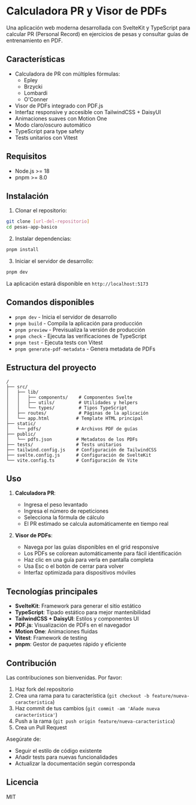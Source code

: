 # Calculadora PR y Visor de PDFs

Una aplicación web moderna desarrollada con SvelteKit y TypeScript para calcular PR (Personal Record) en ejercicios de pesas y consultar guías de entrenamiento en PDF.

## Características

- Calculadora de PR con múltiples fórmulas:
  - Epley
  - Brzycki
  - Lombardi
  - O'Conner
- Visor de PDFs integrado con PDF.js
- Interfaz responsive y accesible con TailwindCSS + DaisyUI
- Animaciones suaves con Motion One
- Modo claro/oscuro automático
- TypeScript para type safety
- Tests unitarios con Vitest

## Requisitos

- Node.js >= 18
- pnpm >= 8.0

## Instalación

1. Clonar el repositorio:

```bash
git clone [url-del-repositorio]
cd pesas-app-basico
```

2. Instalar dependencias:

```bash
pnpm install
```

3. Iniciar el servidor de desarrollo:

```bash
pnpm dev
```

La aplicación estará disponible en `http://localhost:5173`

## Comandos disponibles

- `pnpm dev` - Inicia el servidor de desarrollo
- `pnpm build` - Compila la aplicación para producción
- `pnpm preview` - Previsualiza la versión de producción
- `pnpm check` - Ejecuta las verificaciones de TypeScript
- `pnpm test` - Ejecuta tests con Vitest
- `pnpm generate-pdf-metadata` - Genera metadata de PDFs

## Estructura del proyecto

```
/
├── src/
│   ├── lib/
│   │   ├── components/    # Componentes Svelte
│   │   ├── utils/         # Utilidades y helpers
│   │   └── types/         # Tipos TypeScript
│   ├── routes/            # Páginas de la aplicación
│   └── app.html          # Template HTML principal
├── static/
│   └── pdfs/             # Archivos PDF de guías
├── public/
│   └── pdfs.json         # Metadatos de los PDFs
├── tests/                # Tests unitarios
├── tailwind.config.js    # Configuración de TailwindCSS
├── svelte.config.js      # Configuración de SvelteKit
└── vite.config.ts        # Configuración de Vite
```

## Uso

1. **Calculadora PR**:

   - Ingresa el peso levantado
   - Ingresa el número de repeticiones
   - Selecciona la fórmula de cálculo
   - El PR estimado se calcula automáticamente en tiempo real

2. **Visor de PDFs**:
   - Navega por las guías disponibles en el grid responsive
   - Los PDFs se colorean automáticamente para fácil identificación
   - Haz clic en una guía para verla en pantalla completa
   - Usa Esc o el botón de cerrar para volver
   - Interfaz optimizada para dispositivos móviles

## Tecnologías principales

- **SvelteKit**: Framework para generar el sitio estático
- **TypeScript**: Tipado estático para mejor mantenibilidad
- **TailwindCSS + DaisyUI**: Estilos y componentes UI
- **PDF.js**: Visualización de PDFs en el navegador
- **Motion One**: Animaciones fluidas
- **Vitest**: Framework de testing
- **pnpm**: Gestor de paquetes rápido y eficiente

## Contribución

Las contribuciones son bienvenidas. Por favor:

1. Haz fork del repositorio
2. Crea una rama para tu característica (`git checkout -b feature/nueva-caracteristica`)
3. Haz commit de tus cambios (`git commit -am 'Añade nueva característica'`)
4. Push a la rama (`git push origin feature/nueva-caracteristica`)
5. Crea un Pull Request

Asegúrate de:

- Seguir el estilo de código existente
- Añadir tests para nuevas funcionalidades
- Actualizar la documentación según corresponda

## Licencia

MIT
